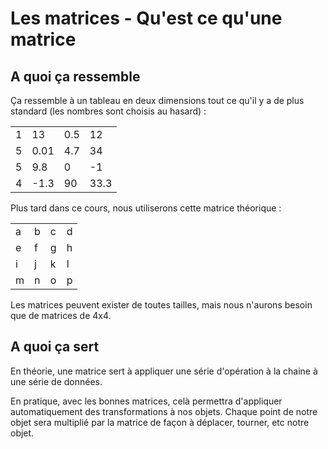 # Les matrices - Qu'est ce qu'une matrice

## A quoi ça ressemble

Ça ressemble à un tableau en deux dimensions tout ce qu'il y a de plus standard (les nombres sont
choisis au hasard) :

| | | | |
|---|---|---|---|
| 1 | 13 | 0.5 | 12 |
| 5 | 0.01 | 4.7 | 34 |
| 5 | 9.8 | 0 | -1 |
| 4 | -1.3 | 90 | 33.3 |

Plus tard dans ce cours, nous utiliserons cette matrice théorique :

| | | | |
|---|---|---|---|
| a | b | c | d |
| e | f | g | h |
| i | j | k | l |
| m | n | o | p |

Les matrices peuvent exister de toutes tailles, mais nous n'aurons besoin que de matrices de 4x4.


## A quoi ça sert

En théorie, une matrice sert à appliquer une série d'opération à la chaine à une série de données.

En pratique, avec les bonnes matrices, celà permettra d'appliquer automatiquement des
transformations à nos objets. Chaque point de notre objet sera multiplié par la matrice de façon à
déplacer, tourner, etc notre objet.
